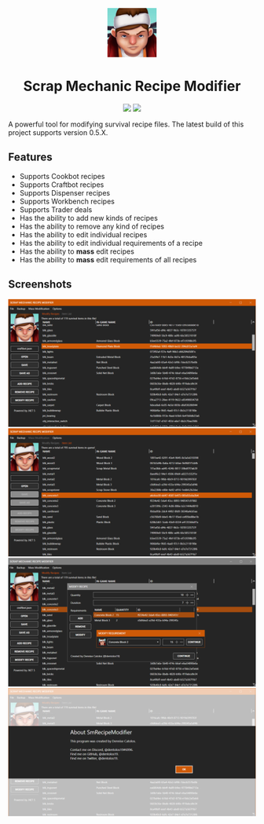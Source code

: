 <div align="center">

<img src="./.github/icon.png" width="100"/>

</div>

<h1 align="center">Scrap Mechanic Recipe Modifier</h1>

<div align="center">

[![](https://img.shields.io/badge/Powered%20By-.NET-blue?logo=microsoft&style=flat-square)](https://dotnet.microsoft.com)
[![](https://img.shields.io/badge/Made%20With-Visual%20Studio-blue?logo=visual-studio&style=flat-square)](https://visualstudio.microsoft.com)

</div>

A powerful tool for modifying survival recipe files. The latest build of this project supports version 0.5.X.

## Features

* Supports Cookbot recipes
* Supports Craftbot recipes
* Supports Dispenser recipes
* Supports Workbench recipes
* Supports Trader deals
* Has the ability to add new kinds of recipes
* Has the ability to remove any kind of recipes
* Has the ability to edit individual recipes
* Has the ability to edit individual requirements of a recipe
* Has the ability to **mass** edit recipes
* Has the ability to **mass** edit requirements of all recipes

## Screenshots

![](./.github/screenshots/0.png)
![](./.github/screenshots/1.png)
![](./.github/screenshots/2.png)
![](./.github/screenshots/3.png)
